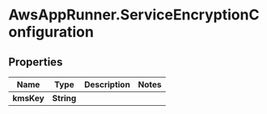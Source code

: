 # AwsAppRunner.ServiceEncryptionConfiguration

## Properties

Name | Type | Description | Notes
------------ | ------------- | ------------- | -------------
**kmsKey** | **String** |  | 


